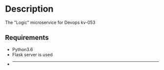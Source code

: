# Description
The "Logic" microservice for Devops kv-053
## Requirements 
* Python3.6
* Flask server is used
* -------------------
